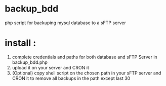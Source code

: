 # backup_bdd
php script for backuping mysql database to a sFTP server

# install :

1) complete credentials and paths for both database and sFTP Server in backup_bdd.php
2) upload it on your server and CRON it
3) (Optional) copy shell script on the chosen path in your sFTP server and CRON it to remove all backups in the path except last 30